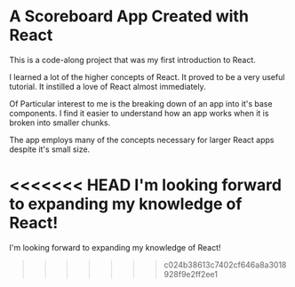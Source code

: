 # A Scoreboard App Created with React

This is a code-along project that was my first introduction to React.

I learned a lot of the higher concepts of React. It proved to be a very useful tutorial. It instilled a love of React almost immediately.

Of Particular interest to me is the breaking down of an app into it's base components. I find it easier to understand how an app works when it is broken into smaller chunks.

The app employs many of the concepts necessary for larger React apps despite it's small size.

<<<<<<< HEAD
I'm looking forward to expanding my knowledge of React!
=======
I'm looking forward to expanding my knowledge of React!
>>>>>>> c024b38613c7402cf646a8a3018928f9e2ff2ee1
